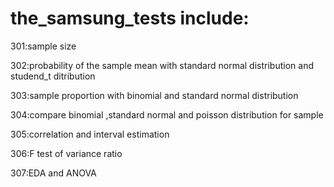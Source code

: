 # the_samsung_tests include:
301:sample size

302:probability of the sample mean with standard normal distribution and studend_t ditribution

303:sample proportion with binomial and standard normal distribution  

304:compare binomial ,standard normal and poisson distribution for sample 

305:correlation and interval estimation 

306:F test of variance ratio

307:EDA and ANOVA
